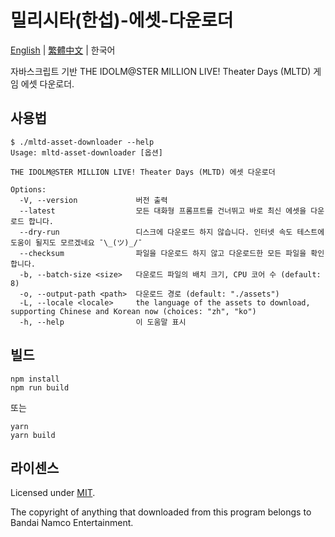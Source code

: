 # 밀리시타(한섭)-에셋-다운로더

[English](README.md) | [繁體中文](README.zh-TW.md) | 한국어

자바스크립트 기반 THE IDOLM@STER MILLION LIVE! Theater Days (MLTD) 게임 에셋 다운로더.

## 사용법

```console
$ ./mltd-asset-downloader --help
Usage: mltd-asset-downloader [옵션]

THE IDOLM@STER MILLION LIVE! Theater Days (MLTD) 에셋 다운로더

Options:
  -V, --version             버전 출력
  --latest                  모든 대화형 프롬프트를 건너뛰고 바로 최신 에셋을 다운로드 합니다.
  --dry-run                 디스크에 다운로드 하지 않습니다. 인터넷 속도 테스트에 도움이 될지도 모르겠네요 ¯\_(ツ)_/¯
  --checksum                파일을 다운로드 하지 않고 다운로드한 모든 파일을 확인합니다.
  -b, --batch-size <size>   다운로드 파일의 배치 크기, CPU 코어 수 (default: 8)
  -o, --output-path <path>  다운로드 경로 (default: "./assets")
  -L, --locale <locale>     the language of the assets to download, supporting Chinese and Korean now (choices: "zh", "ko")
  -h, --help                이 도움말 표시
```

## 빌드

```shell
npm install
npm run build
```

또는

```shell
yarn
yarn build
```

## 라이센스

Licensed under [MIT](LICENSE).

The copyright of anything that downloaded from this program belongs to Bandai Namco Entertainment.

